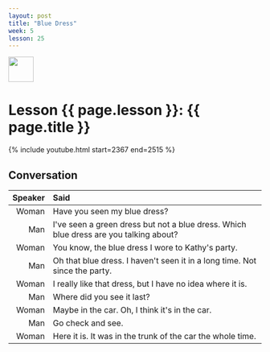 ```yaml
---
layout: post
title: "Blue Dress"
week: 5
lesson: 25
---
```


<a href="/"><img src="/assets/logo.svg" width="50"></a>
  
# Lesson {{ page.lesson }}: {{ page.title }}

{% include youtube.html start=2367 end=2515 %}

## Conversation

Speaker | Said
---: | :---
Woman | Have you seen my blue dress?
Man | I've seen a green dress but not a blue dress. Which blue dress are you talking about?
Woman | You know, the blue dress I wore to Kathy's party.
Man | Oh that blue dress. I haven't seen it in a long time. Not since the party.
Woman | I really like that dress, but I have no idea where it is.
Man | Where did you see it last?
Woman | Maybe in the car. Oh, I think it's in the car.
Man | Go check and see.
Woman | Here it is. It was in the trunk of the car the whole time.
